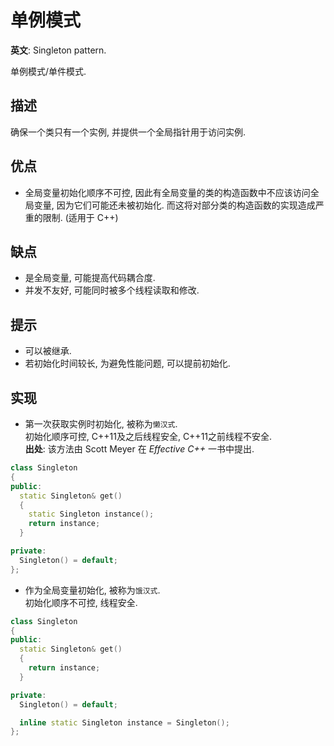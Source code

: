 # 单例模式

**英文**: Singleton pattern.  

单例模式/单件模式.

## 描述
确保一个类只有一个实例, 并提供一个全局指针用于访问实例.

## 优点
- 全局变量初始化顺序不可控, 因此有全局变量的类的构造函数中不应该访问全局变量, 因为它们可能还未被初始化. 而这将对部分类的构造函数的实现造成严重的限制. (适用于 C++)

## 缺点
- 是全局变量, 可能提高代码耦合度.
- 并发不友好, 可能同时被多个线程读取和修改.

## 提示
- 可以被继承.
- 若初始化时间较长, 为避免性能问题, 可以提前初始化.

## 实现
- 第一次获取实例时初始化, 被称为`懒汉式`.  
初始化顺序可控, C++11及之后线程安全, C++11之前线程不安全.  
**出处**: 该方法由 Scott Meyer 在 *Effective C++* 一书中提出.
```cpp
class Singleton
{
public:
  static Singleton& get()
  {
    static Singleton instance();
    return instance;
  }

private:
  Singleton() = default;
};
```

- 作为全局变量初始化, 被称为`饿汉式`.  
初始化顺序不可控, 线程安全.
```cpp
class Singleton
{
public:
  static Singleton& get()
  {
    return instance;
  }

private:
  Singleton() = default;

  inline static Singleton instance = Singleton();
};
```